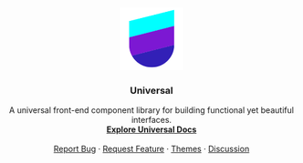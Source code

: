 <p align="center">
  <a href="https://opensource.kodeless.design/universal-ui/">
    <img src="https://raw.githubusercontent.com/kodeless-design/universal/master/img/logo-color.png" alt="Universal logo" width="110">
  </a>
</p>

<h3 align="center">Universal</h3>

<p align="center">
  A universal front-end component library for building functional yet beautiful interfaces.
  <br>
  <a href=""https://opensource.kodeless.design/universal-ui/docs"><strong>Explore Universal Docs</strong></a>
  <br>
  <br>
  <a href="https://github.com/kodeless-design/universal/issues/new?template=bug_report.md">Report Bug</a>
  ·
  <a href="https://github.com/twbs/bootstrap/issues/new?template=feature_request.md">Request Feature</a>
  ·
  <a href="https://opensource.kodeless.design/universal-ui/templates">Themes</a>
  ·
  <a href="https://github.com/kodeless-design/universal/discussions/1">Discussion</a>
</p>
